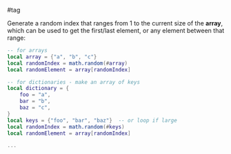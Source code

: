 #tag

Generate a random index that ranges from 1 to the current size of the **array**, which can be used to get the first/last element, or any element between that range:
```lua
-- for arrays
local array = {"a", "b", "c"}
local randomIndex = math.random(#array)
local randomElement = array[randomIndex]

-- for dictionaries - make an array of keys
local dictionary = {
	foo = "a",
	bar = "b",
	baz = "c",
}
local keys = {"foo", "bar", "baz"}  -- or loop if large
local randomIndex = math.random(#keys)
local randomElement = array[randomIndex]

...
```